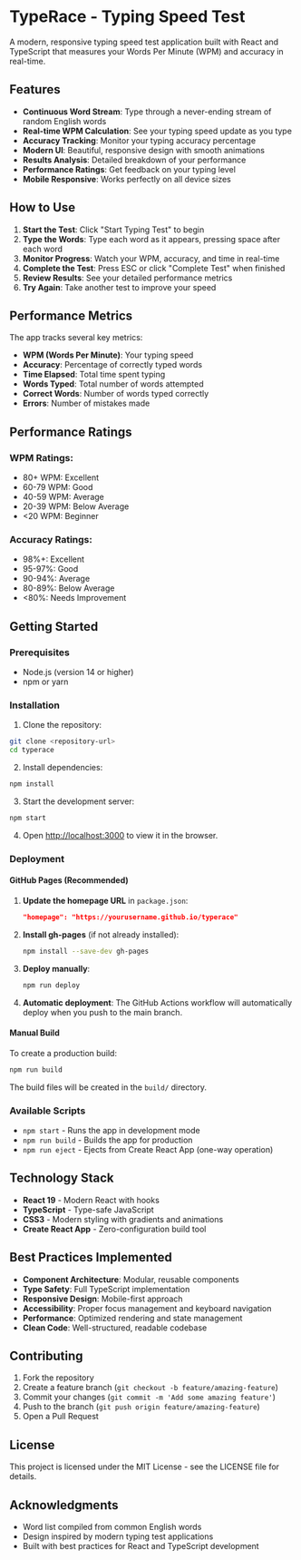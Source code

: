 # TypeRace - Typing Speed Test

A modern, responsive typing speed test application built with React and TypeScript that measures your Words Per Minute (WPM) and accuracy in real-time.

## Features

- **Continuous Word Stream**: Type through a never-ending stream of random English words
- **Real-time WPM Calculation**: See your typing speed update as you type
- **Accuracy Tracking**: Monitor your typing accuracy percentage
- **Modern UI**: Beautiful, responsive design with smooth animations
- **Results Analysis**: Detailed breakdown of your performance
- **Performance Ratings**: Get feedback on your typing level
- **Mobile Responsive**: Works perfectly on all device sizes

## How to Use

1. **Start the Test**: Click "Start Typing Test" to begin
2. **Type the Words**: Type each word as it appears, pressing space after each word
3. **Monitor Progress**: Watch your WPM, accuracy, and time in real-time
4. **Complete the Test**: Press ESC or click "Complete Test" when finished
5. **Review Results**: See your detailed performance metrics
6. **Try Again**: Take another test to improve your speed

## Performance Metrics

The app tracks several key metrics:

- **WPM (Words Per Minute)**: Your typing speed
- **Accuracy**: Percentage of correctly typed words
- **Time Elapsed**: Total time spent typing
- **Words Typed**: Total number of words attempted
- **Correct Words**: Number of words typed correctly
- **Errors**: Number of mistakes made

## Performance Ratings

### WPM Ratings:
- 80+ WPM: Excellent
- 60-79 WPM: Good
- 40-59 WPM: Average
- 20-39 WPM: Below Average
- <20 WPM: Beginner

### Accuracy Ratings:
- 98%+: Excellent
- 95-97%: Good
- 90-94%: Average
- 80-89%: Below Average
- <80%: Needs Improvement

## Getting Started

### Prerequisites

- Node.js (version 14 or higher)
- npm or yarn

### Installation

1. Clone the repository:
```bash
git clone <repository-url>
cd typerace
```

2. Install dependencies:
```bash
npm install
```

3. Start the development server:
```bash
npm start
```

4. Open [http://localhost:3000](http://localhost:3000) to view it in the browser.

### Deployment

#### GitHub Pages (Recommended)

1. **Update the homepage URL** in `package.json`:
   ```json
   "homepage": "https://yourusername.github.io/typerace"
   ```

2. **Install gh-pages** (if not already installed):
   ```bash
   npm install --save-dev gh-pages
   ```

3. **Deploy manually**:
   ```bash
   npm run deploy
   ```

4. **Automatic deployment**: The GitHub Actions workflow will automatically deploy when you push to the main branch.

#### Manual Build

To create a production build:
```bash
npm run build
```

The build files will be created in the `build/` directory.

### Available Scripts

- `npm start` - Runs the app in development mode
- `npm run build` - Builds the app for production
- `npm run eject` - Ejects from Create React App (one-way operation)

## Technology Stack

- **React 19** - Modern React with hooks
- **TypeScript** - Type-safe JavaScript
- **CSS3** - Modern styling with gradients and animations
- **Create React App** - Zero-configuration build tool

## Best Practices Implemented

- **Component Architecture**: Modular, reusable components
- **Type Safety**: Full TypeScript implementation
- **Responsive Design**: Mobile-first approach
- **Accessibility**: Proper focus management and keyboard navigation
- **Performance**: Optimized rendering and state management
- **Clean Code**: Well-structured, readable codebase

## Contributing

1. Fork the repository
2. Create a feature branch (`git checkout -b feature/amazing-feature`)
3. Commit your changes (`git commit -m 'Add some amazing feature'`)
4. Push to the branch (`git push origin feature/amazing-feature`)
5. Open a Pull Request

## License

This project is licensed under the MIT License - see the LICENSE file for details.

## Acknowledgments

- Word list compiled from common English words
- Design inspired by modern typing test applications
- Built with best practices for React and TypeScript development
